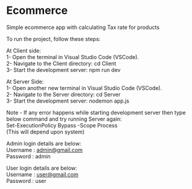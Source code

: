 # Ecommerce
Simple ecommerce app with calculating Tax rate for products

To run the project, follow these steps:

At Client side:   
1- Open the terminal in Visual Studio Code (VSCode).   
2- Navigate to the Client directory: cd Client    
3- Start the development server: npm run dev

At Server Side:   
1- Open another new terminal in Visual Studio Code (VSCode).   
2- Navigate to the Server directory: cd Server   
3- Start the development server: nodemon app.js    

Note - If any error happens while starting development server then type below command and try running Server again:        
        Set-ExecutionPolicy Bypass -Scope Process                
        (This will depend upon system)              

Admin login details are below:                                     
Username : admin@gmail.com                              
Password : admin                        

User login details are below:                                      
Username : user@gmail.com                                     
Password : user




